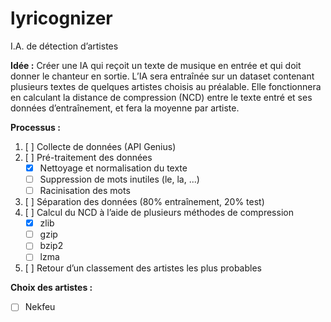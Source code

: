 # lyricognizer
I.A. de détection d’artistes

**Idée :**
Créer une IA qui reçoit un texte de musique en entrée et qui doit donner le chanteur en sortie. L’IA sera entraînée sur un dataset contenant plusieurs textes de quelques artistes choisis au préalable. Elle fonctionnera en calculant la distance de compression (NCD) entre le texte entré et ses données d’entraînement, et fera la moyenne par artiste.

**Processus :**
1. [ ] Collecte de données (API Genius)
2. [ ] Pré-traitement des données 
    - [x] Nettoyage et normalisation du texte
    - [ ] Suppression de mots inutiles (le, la, ...) 
    - [ ] Racinisation des mots
3. [ ] Séparation des données (80% entraînement, 20% test)
4. [ ] Calcul du NCD à l’aide de plusieurs méthodes de compression
    - [x] zlib
    - [ ] gzip
    - [ ] bzip2
    - [ ] lzma
5. [ ] Retour d’un classement des artistes les plus probables

**Choix des artistes :**
- [ ] Nekfeu